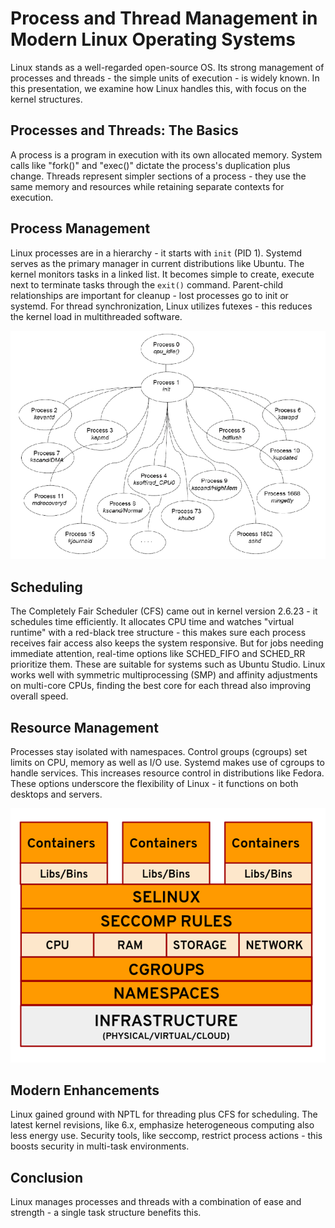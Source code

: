 # Process and Thread Management in Modern Linux Operating Systems

Linux stands as a well-regarded open-source OS. Its strong management of processes and threads - the simple units of execution - is widely known. In this presentation, we examine how Linux handles this, with focus on the kernel structures.

## Processes and Threads: The Basics

A process is a program in execution with its own allocated memory. System calls like "fork()" and "exec()" dictate the process's duplication plus change. Threads represent simpler sections of a process - they use the same memory and resources while retaining separate contexts for execution.

## Process Management

Linux processes are in a hierarchy - it starts with `init` (PID 1). Systemd serves as the primary manager in current distributions like Ubuntu. The kernel monitors tasks in a linked list. It becomes simple to create, execute next to terminate tasks through the `exit()` command. Parent-child relationships are important for cleanup - lost processes go to init or systemd. For thread synchronization, Linux utilizes futexes - this reduces the kernel load in multithreaded software.

![alt text](image.png)

## Scheduling

The Completely Fair Scheduler (CFS) came out in kernel version 2.6.23 - it schedules time efficiently. It allocates CPU time and watches "virtual runtime" with a red-black tree structure - this makes sure each process receives fair access also keeps the system responsive. But for jobs needing immediate attention, real-time options like SCHED_FIFO and SCHED_RR prioritize them. These are suitable for systems such as Ubuntu Studio. Linux works well with symmetric multiprocessing (SMP) and affinity adjustments on multi-core CPUs, finding the best core for each thread also improving overall speed.

## Resource Management

Processes stay isolated with namespaces. Control groups (cgroups) set limits on CPU, memory as well as I/O use. Systemd makes use of cgroups to handle services. This increases resource control in distributions like Fedora. These options underscore the flexibility of Linux - it functions on both desktops and servers.

![alt text](image-1.png)

## Modern Enhancements

Linux gained ground with NPTL for threading plus CFS for scheduling. The latest kernel revisions, like 6.x, emphasize heterogeneous computing also less energy use. Security tools, like seccomp, restrict process actions - this boosts security in multi-task environments.

## Conclusion

Linux manages processes and threads with a combination of ease and strength - a single task structure benefits this.
